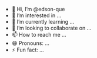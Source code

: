 - 👋 Hi, I’m @edson-que
- 👀 I’m interested in ...
- 🌱 I’m currently learning ...
- 💞️ I’m looking to collaborate on ...
- 📫 How to reach me ...
- 😄 Pronouns: ...
- ⚡ Fun fact: ...

<!---
edson-que/edson-que is a ✨ special ✨ repository because its `README.md` (this file) appears on your GitHub profile.
You can click the Preview link to take a look at your changes.
--->
